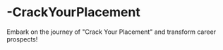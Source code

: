 # -CrackYourPlacement
Embark on the journey of "Crack Your Placement" and transform career prospects!

